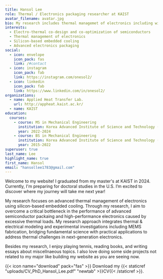 ```yaml
---
title: Hansol Lee
role: Thermal / Electronics packaging researcher at KAIST
avatar_filename: avatar.jpg
bio: My research includes thermal managemet of electronics including wide-band gap semiconductors and 3D ICs via embeddedd liquid cooling, phase change phenomena, and advanced packaging.
interests:
  - Electro-thermal co-design and co-optimization of semiconductors
  - Thermal management of electronics
  - Silicon-based embedded cooling
  - Advanced electronics packaging
social:
  - icon: envelope
    icon_pack: fas
    link: /#contact
  - icon: instagram
    icon_pack: fab
    link: https://instagram.com/onesol2/
  - icon: linkedin
    icon_pack: fab
    link: https://www.linkedin.com/in/onesol2/
organizations:
  - name: Applied Heat Transfer Lab.
    url: http://appheat.kaist.ac.kr/
  - name: KAIST
education:
  courses:
    - course: MS in Mechanical Engineering
      institution: Korea Advanced Institute of Science and Technology (KAIST)
      year: 2022-2024
    - course: BS in Mechanical Engineering
      institution: Korea Advanced Institute of Science and Technology (KAIST)
      year: 2015-2022
superuser: true
last_name: Lee
highlight_name: true
first_name: Hansol
email: "hansollee1783@gmail.com"
---
```

Welcome to my website! I graduated from my master's at KAIST in 2024. Currently, I'm preparing for doctoral studies in the U.S. I’m excited to discover where my journey will take me next year!

My research focuses on advanced thermal management of electronics using silicon-based embedded cooling. Through my research, I aim to overcome a critical bottleneck in the performance of advanced semiconductor packaing and high-performance electronics caused by excessive thermal loads. My research approach integrates thermal & electrical modeling and experimental investigations including MEMS fabrication, bridging fundamental science with practical applications to address thermal challenges in next-generation electronics.

Besides my research, I enjoy playing tennis, reading books, and writing essays about miscellnaeous topics. I also love doing some side projects not related to my major like building my website as you are seeing now.

{{< icon name="download" pack="fas" >}} Download my {{< staticref "uploads/CV_PhD_Hansol_Lee.pdf" "newtab" >}}CV{{< /staticref >}}.
